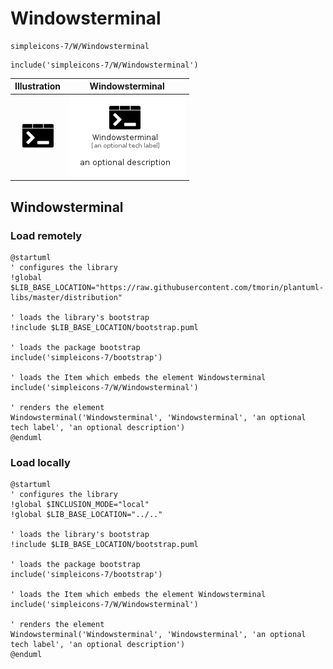 # Windowsterminal


```text
simpleicons-7/W/Windowsterminal
```

```text
include('simpleicons-7/W/Windowsterminal')
```



| Illustration | Windowsterminal |
| :---: | :---: |
| ![illustration for Illustration](../../simpleicons-7/W/Windowsterminal.png) | ![illustration for Windowsterminal](../../simpleicons-7/W/Windowsterminal.Local.png) |




## Windowsterminal

### Load remotely
```plantuml
@startuml
' configures the library
!global $LIB_BASE_LOCATION="https://raw.githubusercontent.com/tmorin/plantuml-libs/master/distribution"

' loads the library's bootstrap
!include $LIB_BASE_LOCATION/bootstrap.puml

' loads the package bootstrap
include('simpleicons-7/bootstrap')

' loads the Item which embeds the element Windowsterminal
include('simpleicons-7/W/Windowsterminal')

' renders the element
Windowsterminal('Windowsterminal', 'Windowsterminal', 'an optional tech label', 'an optional description')
@enduml
```

### Load locally
```plantuml
@startuml
' configures the library
!global $INCLUSION_MODE="local"
!global $LIB_BASE_LOCATION="../.."

' loads the library's bootstrap
!include $LIB_BASE_LOCATION/bootstrap.puml

' loads the package bootstrap
include('simpleicons-7/bootstrap')

' loads the Item which embeds the element Windowsterminal
include('simpleicons-7/W/Windowsterminal')

' renders the element
Windowsterminal('Windowsterminal', 'Windowsterminal', 'an optional tech label', 'an optional description')
@enduml
```

